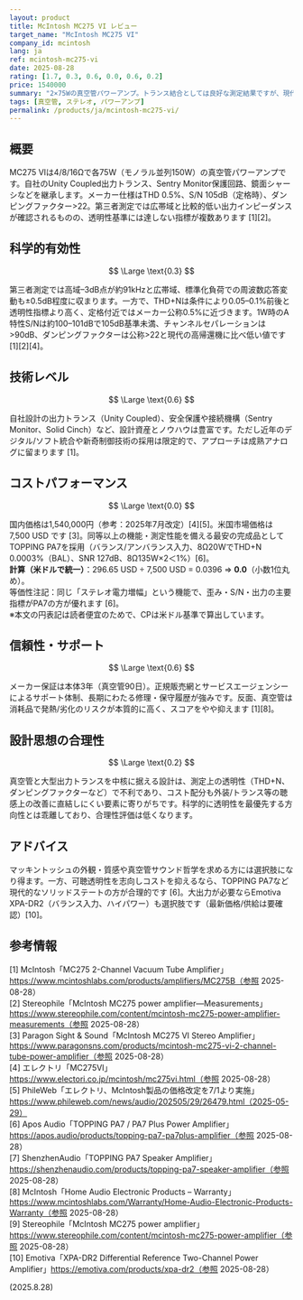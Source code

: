 ```yaml
---
layout: product
title: McIntosh MC275 VI レビュー
target_name: "McIntosh MC275 VI"
company_id: mcintosh
lang: ja
ref: mcintosh-mc275-vi
date: 2025-08-28
rating: [1.7, 0.3, 0.6, 0.0, 0.6, 0.2]
price: 1540000
summary: "2×75Wの真空管パワーアンプ。トランス結合としては良好な測定結果ですが、現代の透明性基準には届きません。ビルドやサポート体制は堅実な一方、客観性能で同等以上の代替がはるかに安価に入手できるため、コスパは極端に低評価です。"
tags: [真空管, ステレオ, パワーアンプ]
permalink: /products/ja/mcintosh-mc275-vi/
---
```


## 概要

MC275 VIは4/8/16Ωで各75W（モノラル並列150W）の真空管パワーアンプです。自社のUnity Coupled出力トランス、Sentry Monitor保護回路、鏡面シャーシなどを継承します。メーカー仕様はTHD 0.5%、S/N 105dB（定格時）、ダンピングファクター>22。第三者測定では広帯域と比較的低い出力インピーダンスが確認されるものの、透明性基準には達しない指標が複数あります [1][2]。

## 科学的有効性

$$ \Large \text{0.3} $$

第三者測定では高域–3dB点が約91kHzと広帯域、標準化負荷での周波数応答変動も±0.5dB程度に収まります。一方で、THD+Nは条件により0.05–0.1%前後と透明性指標より高く、定格付近ではメーカー公称0.5%に近づきます。1W時のA特性S/Nは約100–101dBで105dB基準未満、チャンネルセパレーションは>90dB、ダンピングファクターは公称>22と現代の高帰還機に比べ低い値です [1][2][4]。

## 技術レベル

$$ \Large \text{0.6} $$

自社設計の出力トランス（Unity Coupled）、安全保護や接続機構（Sentry Monitor、Solid Cinch）など、設計資産とノウハウは豊富です。ただし近年のデジタル/ソフト統合や新奇制御技術の採用は限定的で、アプローチは成熟アナログに留まります [1]。

## コストパフォーマンス

$$ \Large \text{0.0} $$

国内価格は1,540,000円（参考：2025年7月改定）[4][5]。米国市場価格は 7,500 USD です [3]。同等以上の機能・測定性能を備える最安の完成品としてTOPPING PA7を採用（バランス/アンバランス入力、8Ω20WでTHD+N 0.0003%（BAL）、SNR 127dB、8Ω135W×2＜1%）[6]。  
**計算（米ドルで統一）**：296.65 USD ÷ 7,500 USD = 0.0396 ⇒ **0.0**（小数1位丸め）。  
等価性注記：同じ「ステレオ電力増幅」という機能で、歪み・S/N・出力の主要指標がPA7の方が優れます [6]。  
※本文の円表記は読者便宜のためで、CPは米ドル基準で算出しています。

## 信頼性・サポート

$$ \Large \text{0.6} $$

メーカー保証は本体3年（真空管90日）。正規販売網とサービスエージェンシーによるサポート体制、長期にわたる修理・保守履歴が強みです。反面、真空管は消耗品で発熱/劣化のリスクが本質的に高く、スコアをやや抑えます [1][8]。

## 設計思想の合理性

$$ \Large \text{0.2} $$

真空管と大型出力トランスを中核に据える設計は、測定上の透明性（THD+N、ダンピングファクターなど）で不利であり、コスト配分も外装/トランス等の聴感上の改善に直結しにくい要素に寄りがちです。科学的に透明性を最優先する方向性とは乖離しており、合理性評価は低くなります。

## アドバイス

マッキントッシュの外観・質感や真空管サウンド哲学を求める方には選択肢になり得ます。一方、可聴透明性を志向しコストを抑えるなら、TOPPING PA7など現代的なソリッドステートの方が合理的です [6]。大出力が必要ならEmotiva XPA-DR2（バランス入力、ハイパワー）も選択肢です（最新価格/供給は要確認）[10]。

## 参考情報

[1] McIntosh「MC275 2-Channel Vacuum Tube Amplifier」https://www.mcintoshlabs.com/products/amplifiers/MC275B（参照 2025-08-28）  
[2] Stereophile「McIntosh MC275 power amplifier—Measurements」https://www.stereophile.com/content/mcintosh-mc275-power-amplifier-measurements（参照 2025-08-28）  
[3] Paragon Sight & Sound「McIntosh MC275 VI Stereo Amplifier」https://www.paragonsns.com/products/mcintosh-mc275-vi-2-channel-tube-power-amplifier（参照 2025-08-28）  
[4] エレクトリ「MC275VI」https://www.electori.co.jp/mcintosh/mc275vi.html（参照 2025-08-28）  
[5] PhileWeb「エレクトリ、McIntosh製品の価格改定を7/1より実施」https://www.phileweb.com/news/audio/202505/29/26479.html（2025-05-29）  
[6] Apos Audio「TOPPING PA7 / PA7 Plus Power Amplifier」https://apos.audio/products/topping-pa7-pa7plus-amplifier（参照 2025-08-28）  
[7] ShenzhenAudio「TOPPING PA7 Speaker Amplifier」https://shenzhenaudio.com/products/topping-pa7-speaker-amplifier（参照 2025-08-28）  
[8] McIntosh「Home Audio Electronic Products – Warranty」https://www.mcintoshlabs.com/Warranty/Home-Audio-Electronic-Products-Warranty（参照 2025-08-28）  
[9] Stereophile「McIntosh MC275 power amplifier」https://www.stereophile.com/content/mcintosh-mc275-power-amplifier（参照 2025-08-28）  
[10] Emotiva「XPA-DR2 Differential Reference Two-Channel Power Amplifier」https://emotiva.com/products/xpa-dr2（参照 2025-08-28）

(2025.8.28)

